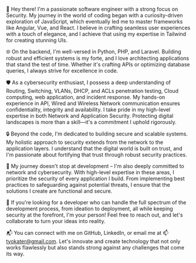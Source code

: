 👋 Hey there! I'm a passionate software engineer with a strong focus on Security. My journey in the world of coding began with a curiosity-driven exploration of JavaScript, which eventually led me to master frameworks like Angular, Vue, and React. I believe in crafting seamless user experiences with a touch of elegance, and I achieve that using my expertise in Tailwind for creating stunning UIs.

🌐 On the backend, I'm well-versed in Python, PHP, and Laravel. Building robust and efficient systems is my forte, and I love architecting applications that stand the test of time. Whether it's crafting APIs or optimizing database queries, I always strive for excellence in code.

🛡️ As a cybersecurity enthusiast, I possess a deep understanding of Routing, Switching, VLANs, DHCP, and ACLs penetration testing, Cloud computing, web application, and incident response. My hands-on experience in API, Wired and Wireless Network communication ensures confidentiality, integrity and availability. I take pride in my high-level expertise in both Network and Application Security. Protecting digital landscapes is more than a skill—it's a commitment I uphold rigorously.

🔒 Beyond the code, I'm dedicated to building secure and scalable systems. My holistic approach to security extends from the network to the application layers. I understand that the digital world is built on trust, and I'm passionate about fortifying that trust through robust security practices.

💞️  My journey doesn't stop at development – I'm also deeply committed to network and cybersecurity. With high-level expertise in these areas, I prioritize the security of every application I build. From implementing best practices to safeguarding against potential threats, I ensure that the solutions I create are functional and secure.

🌟 If you're looking for a developer who can handle the full spectrum of the development process, from ideation to deployment, all while keeping security at the forefront, I'm your person! Feel free to reach out, and let's collaborate to turn your ideas into reality.

📬 You can connect with me on GitHub, LinkedIn, or email me at 📫tyokater@gmail.com. Let's innovate and create technology that not only works flawlessly but also stands strong against any challenges that come its way.
